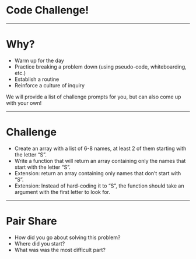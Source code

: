 # Code Challenge!

---

# Why?

* Warm up for the day
* Practice breaking a problem down (using pseudo-code, whiteboarding, etc.)
* Establish a routine
* Reinforce a culture of inquiry

We will provide a list of challenge prompts for you, but can also come up with your own!

---

# Challenge

* Create an array with a list of 6-8 names, at least 2 of them starting with the letter “S”.
* Write a function that will return an array containing only the names that start with the letter “S”.
* Extension: return an array containing only names that don’t start with “S”.
* Extension: Instead of hard-coding it to “S”, the function should take an argument with the first letter to look for.

---

# Pair Share

* How did you go about solving this problem?
* Where did you start?
* What was was the most difficult part?

